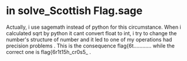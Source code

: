 # in solve_Scottish Flag.sage
Actually, i use sagemath instead of python for this circumstance. When i calculated sqrt by python it cant convert float to int, i try to change the number's structure of number and it led to one of my operations had precision problems . This is the consequence flag{6t............ while the correct one is flag{6r1t15h_cr0s5_ .
